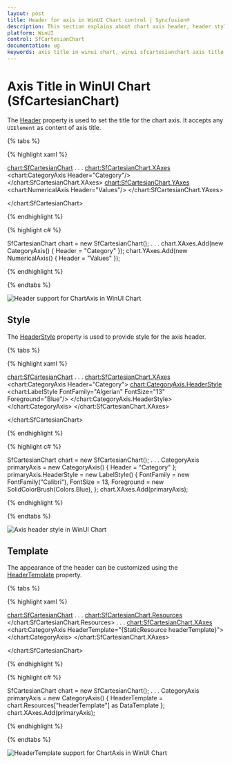 ```yaml
---
layout: post
title: Header for axis in WinUI Chart control | Syncfusion®
description: This section explains about chart axis header, header style, header template and its customization in WinUI chart (SfCartesianChart).
platform: WinUI
control: SfCartesianChart
documentation: ug
keywords: axis title in winui chart, winui sfcartesianchart axis title, winui chart axis title customization, syncfusion winui chart axis title, winui sfcartesianchart axis title configuration.
---
```


# Axis Title in WinUI Chart (SfCartesianChart)

The [Header](https://help.syncfusion.com/cr/winui/Syncfusion.UI.Xaml.Charts.ChartAxis.html#Syncfusion_UI_Xaml_Charts_ChartAxis_Header) property is used to set the title for the chart axis. It accepts any `UIElement` as content of axis title. 

{% tabs %}

{% highlight xaml %}

<chart:SfCartesianChart>
. . .
<chart:SfCartesianChart.XAxes>
    <chart:CategoryAxis Header="Category"/>
</chart:SfCartesianChart.XAxes>
<chart:SfCartesianChart.YAxes>
    <chart:NumericalAxis Header="Values"/>
</chart:SfCartesianChart.YAxes>

</chart:SfCartesianChart>

{% endhighlight %}

{% highlight c# %}

SfCartesianChart chart = new SfCartesianChart();
. . .
chart.XAxes.Add(new CategoryAxis() { Header = "Category" });
chart.YAxes.Add(new NumericalAxis() { Header = "Values" });

{% endhighlight %}

{% endtabs %}

![Header support for ChartAxis in WinUI Chart](Axis_Images/WinUI_Chart_Axis_Header.png)

## Style

The [HeaderStyle](https://help.syncfusion.com/cr/winui/Syncfusion.UI.Xaml.Charts.ChartAxis.html#Syncfusion_UI_Xaml_Charts_ChartAxis_HeaderStyle) property is used to provide style for the axis header.

{% tabs %}

{% highlight xaml %}

<chart:SfCartesianChart>
. . .
<chart:SfCartesianChart.XAxes>
    <chart:CategoryAxis Header="Category">
        <chart:CategoryAxis.HeaderStyle>
            <chart:LabelStyle FontFamily="Algerian"
							  FontSize="13"
							  Foreground="Blue"/>
        </chart:CategoryAxis.HeaderStyle>
    </chart:CategoryAxis>
</chart:SfCartesianChart.XAxes>

</chart:SfCartesianChart>

{% endhighlight %}

{% highlight c# %}

SfCartesianChart chart = new SfCartesianChart();
. . .
CategoryAxis primaryAxis = new CategoryAxis() { Header = "Category" };
primaryAxis.HeaderStyle = new LabelStyle()
{
    FontFamily = new FontFamily("Calibri"),
    FontSize = 13,
    Foreground = new SolidColorBrush(Colors.Blue),
};
chart.XAxes.Add(primaryAxis);

{% endhighlight %}

{% endtabs %}

![Axis header style in WinUI Chart](Axis_Images/WinUI_Chart_Axis_Header_styles.png)

## Template

The appearance of the header can be customized using the [HeaderTemplate](https://help.syncfusion.com/cr/winui/Syncfusion.UI.Xaml.Charts.ChartAxis.html#Syncfusion_UI_Xaml_Charts_ChartAxis_HeaderTemplate) property.

{% tabs %}

{% highlight xaml %}

<chart:SfCartesianChart>
. . .
<chart:SfCartesianChart.Resources>
    <DataTemplate x:Key="headerTemplate">
        <Border BorderBrush="Blue"
				CornerRadius="5"
				BorderThickness="1">
            <TextBlock Text="Category"
					   FontSize="12"
					   FontStyle="Italic" 
					   FontWeight="Bold"
					   Margin="3"/>
        </Border>
    </DataTemplate>
</chart:SfCartesianChart.Resources>
. . .
<chart:SfCartesianChart.XAxes>
    <chart:CategoryAxis HeaderTemplate="{StaticResource headerTemplate}">
    </chart:CategoryAxis>
</chart:SfCartesianChart.XAxes>

</chart:SfCartesianChart>

{% endhighlight %}

{% highlight c# %}

SfCartesianChart chart = new SfCartesianChart();
. . .
CategoryAxis primaryAxis = new CategoryAxis()
{
    HeaderTemplate = chart.Resources["headerTemplate"] as DataTemplate
};
chart.XAxes.Add(primaryAxis);

{% endhighlight %}

{% endtabs %}

![HeaderTemplate support for ChartAxis in WinUI Chart](Axis_images/WinUI_Chart_Axis_Header_template.png)